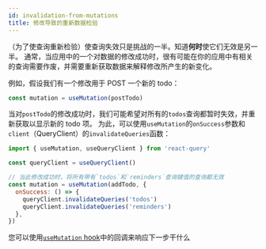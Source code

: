 ```yaml
---
id: invalidation-from-mutations
title: 修改导致的重新数据检验
---
```


（为了使查询重新检验）使查询失效只是挑战的一半。知道**何时**使它们无效是另一半。
通常，当应用中的一个对数据的修改成功时，很有可能在你的应用中有相关的查询需要作废，并需要重新获取数据来解释修改所产生的新变化。

例如，假设我们有一个修改用于 POST 一个新的 todo：

```js
const mutation = useMutation(postTodo)
```

当对`postTodo`的修改成功时，我们可能希望对所有的`todos`查询都暂时失效，并重新获取以显示新的 todo 项。
为此，可以使用`useMutation`的`onSuccess`参数和`client`（QueryClient）的`invalidateQueries`函数：

```js
import { useMutation, useQueryClient } from 'react-query'

const queryClient = useQueryClient()

// 当此修改成功时，将所有带有`todos`和`reminders`查询键值的查询都无效
const mutation = useMutation(addTodo, {
  onSuccess: () => {
    queryClient.invalidateQueries('todos')
    queryClient.invalidateQueries('reminders')
  },
})
```

您可以使用[`useMutation` hook](./mutations)中的回调来响应下一步干什么
